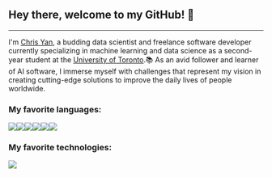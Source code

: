 ## Hey there, welcome to my GitHub! 👋
-----
I'm [Chris Yan](https://chrisyan04.github.io/Personal-Website-2/), a budding data scientist and freelance software developer currently specializing in machine learning and data science as a second-year student at the [University of Toronto](https://www.utoronto.ca/).📚
As an avid follower and learner of AI software, I immerse myself with challenges that represent my vision in creating cutting-edge solutions to improve the daily lives of people worldwide.

### My favorite languages:
<img src="https://img.shields.io/badge/Python-FFD43B?style=for-the-badge&logo=python&logoColor=blue" /><img src="https://img.shields.io/badge/JavaScript-323330?style=for-the-badge&logo=javascript&logoColor=F7DF1E" /><img src="https://img.shields.io/badge/React-20232A?style=for-the-badge&logo=react&logoColor=61DAFB" /><img src="https://img.shields.io/badge/R-276DC3?style=for-the-badge&logo=r&logoColor=white" /><img src="https://img.shields.io/badge/HTML5-E34F26?style=for-the-badge&logo=html5&logoColor=white" /><img src="https://img.shields.io/badge/C-00599C?style=for-the-badge&logo=c&logoColor=white" />
### My favorite technologies:
<img src="https://img.shields.io/badge/LaTeX-47A141?style=for-the-badge&logo=LaTeX&logoColor=white" />
